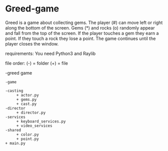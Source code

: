 # Greed-game

Greed is a game about collecting gems. The player (#) can move left or right along the bottom of the screen.
Gems (*) and rocks (o) randomly appear and fall from the top of the screen.
If the player touches a gem they earn a point. If they touch a rock they lose a point.
The game continues until the player closes the window.

requirements: You need Python3 and Raylib 

file order: (-) = folder  (+) = file

-greed game

    -game
    
	-casting
	     + actor.py
	     + gems.py
	     + cast.py
	-director
	     + director.py
	-services
	     + keyboard_services.py
	     + video_services
	-shared
	     + color.py
	     + point.py
	+ main.py

